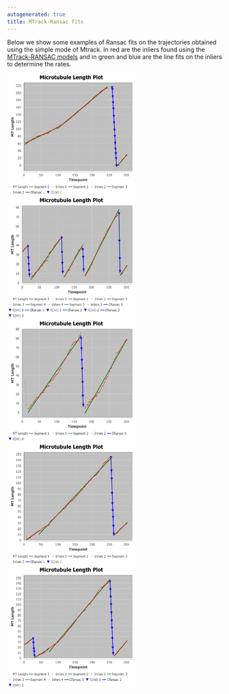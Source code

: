 ```yaml
---
autogenerated: true
title: MTrack-Ransac fits
---
```


Below we show some examples of Ransac fits on the trajectories obtained using the simple mode of Mtrack. In red are the inliers found using the [MTrack-RANSAC models](/plugins/mtrack/ransac-models) and in green and blue are the line fits on the inliers to determine the rates.

<img src="/media/examplea.png" width="300"/> <img src="/media/exampleb.png" width="300"/> <img src="/media/examplec.png" width="300"/> <img src="/media/exampled.png" width="300"/> <img src="/media/examplee.png" width="300"/>
